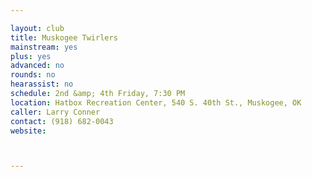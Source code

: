 ```yaml
---

layout: club
title: Muskogee Twirlers
mainstream: yes
plus: yes
advanced: no
rounds: no
hearassist: no
schedule: 2nd &amp; 4th Friday, 7:30 PM
location: Hatbox Recreation Center, 540 S. 40th St., Muskogee, OK
caller: Larry Conner
contact: (918) 682-0043
website: 



---
```


